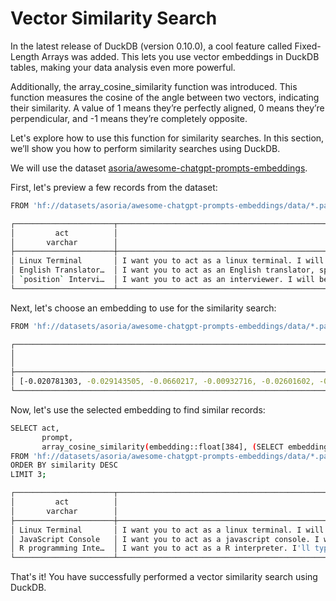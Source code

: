 # Vector Similarity Search

In the latest release of DuckDB (version 0.10.0), a cool feature called Fixed-Length Arrays was added. This lets you use vector embeddings in DuckDB tables, making your data analysis even more powerful.

Additionally, the array_cosine_similarity function was introduced. This function measures the cosine of the angle between two vectors, indicating their similarity. A value of 1 means they’re perfectly aligned, 0 means they’re perpendicular, and -1 means they’re completely opposite.

Let's explore how to use this function for similarity searches. In this section, we’ll show you how to perform similarity searches using DuckDB.

We will use the dataset [asoria/awesome-chatgpt-prompts-embeddings](https://huggingface.co/datasets/asoria/awesome-chatgpt-prompts-embeddings).

First, let's preview a few records from the dataset:

```bash
FROM 'hf://datasets/asoria/awesome-chatgpt-prompts-embeddings/data/*.parquet' SELECT act, prompt, len(embedding) as embed_len LIMIT 3;

┌──────────────────────┬──────────────────────────────────────────────────────────────────────────────────────────────────────────────────────────────────────────────────────────────────────────────┬───────────┐
│         act          │                                                                                    prompt                                                                                    │ embed_len │
│       varchar        │                                                                                   varchar                                                                                    │   int64   │
├──────────────────────┼──────────────────────────────────────────────────────────────────────────────────────────────────────────────────────────────────────────────────────────────────────────────┼───────────┤
│ Linux Terminal       │ I want you to act as a linux terminal. I will type commands and you will reply with what the terminal should show. I want you to only reply with the terminal output insid…  │       384 │
│ English Translator…  │ I want you to act as an English translator, spelling corrector and improver. I will speak to you in any language and you will detect the language, translate it and answer…  │       384 │
│ `position` Intervi…  │ I want you to act as an interviewer. I will be the candidate and you will ask me the interview questions for the `position` position. I want you to only reply as the inte…  │       384 │
└──────────────────────┴──────────────────────────────────────────────────────────────────────────────────────────────────────────────────────────────────────────────────────────────────────────────┴───────────┘

```

Next, let's choose an embedding to use for the similarity search:

```bash
FROM 'hf://datasets/asoria/awesome-chatgpt-prompts-embeddings/data/*.parquet' SELECT  embedding  WHERE act = 'Linux Terminal';

┌─────────────────────────────────────────────────────────────────────────────────────────────────────────────────────────────────────────────────────────────────────────────────────────────────────────────────┐
│                                                                                                    embedding                                                                                                    │
│                                                                                                     float[]                                                                                                     │
├─────────────────────────────────────────────────────────────────────────────────────────────────────────────────────────────────────────────────────────────────────────────────────────────────────────────────┤
│ [-0.020781303, -0.029143505, -0.0660217, -0.00932716, -0.02601602, -0.011426172, 0.06627567, 0.11941507, 0.0013917526, 0.012889079, 0.053234346, -0.07380514, 0.04871567, -0.043601237, -0.0025319182, 0.0448…  │
└─────────────────────────────────────────────────────────────────────────────────────────────────────────────────────────────────────────────────────────────────────────────────────────────────────────────────┘

```

Now, let's use the selected embedding to find similar records:


```bash
SELECT act,
       prompt,
       array_cosine_similarity(embedding::float[384], (SELECT embedding FROM 'hf://datasets/asoria/awesome-chatgpt-prompts-embeddings/data/*.parquet' WHERE  act = 'Linux Terminal')::float[384]) AS similarity 
FROM 'hf://datasets/asoria/awesome-chatgpt-prompts-embeddings/data/*.parquet'
ORDER BY similarity DESC
LIMIT 3;

┌──────────────────────┬─────────────────────────────────────────────────────────────────────────────────────────────────────────────────────────────────────────────────────────────────────────────┬────────────┐
│         act          │                                                                                   prompt                                                                                    │ similarity │
│       varchar        │                                                                                   varchar                                                                                   │   float    │
├──────────────────────┼─────────────────────────────────────────────────────────────────────────────────────────────────────────────────────────────────────────────────────────────────────────────┼────────────┤
│ Linux Terminal       │ I want you to act as a linux terminal. I will type commands and you will reply with what the terminal should show. I want you to only reply with the terminal output insi…  │        1.0 │
│ JavaScript Console   │ I want you to act as a javascript console. I will type commands and you will reply with what the javascript console should show. I want you to only reply with the termin…  │  0.7599728 │
│ R programming Inte…  │ I want you to act as a R interpreter. I'll type commands and you'll reply with what the terminal should show. I want you to only reply with the terminal output inside on…  │  0.7303775 │
└──────────────────────┴─────────────────────────────────────────────────────────────────────────────────────────────────────────────────────────────────────────────────────────────────────────────┴────────────┘

```

That's it! You have successfully performed a vector similarity search using DuckDB.
